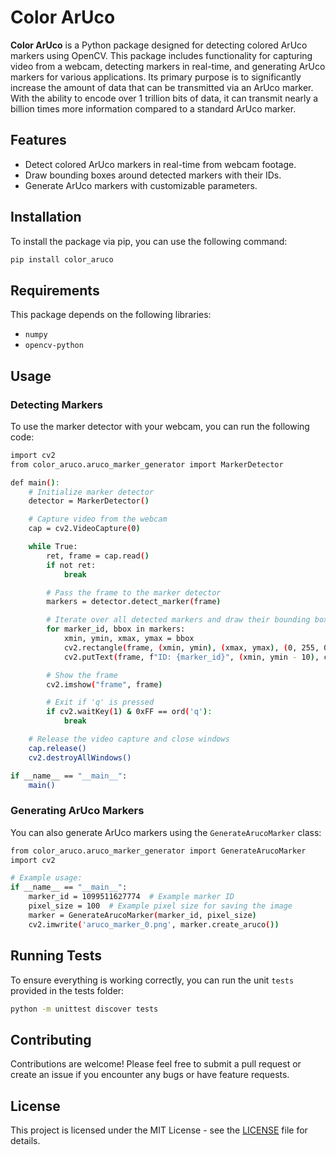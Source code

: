 # Color ArUco

**Color ArUco** is a Python package designed for detecting colored ArUco markers using OpenCV. This package includes functionality for capturing video from a webcam, detecting markers in real-time, and generating ArUco markers for various applications. Its primary purpose is to significantly increase the amount of data that can be transmitted via an ArUco marker. With the ability to encode over 1 trillion bits of data, it can transmit nearly a billion times more information compared to a standard ArUco marker.

## Features

- Detect colored ArUco markers in real-time from webcam footage.
- Draw bounding boxes around detected markers with their IDs.
- Generate ArUco markers with customizable parameters.

## Installation

To install the package via pip, you can use the following command:

```bash
pip install color_aruco
```
## Requirements
This package depends on the following libraries:

- ```numpy```
- ```opencv-python```

## Usage

### Detecting Markers
To use the marker detector with your webcam, you can run the following code:
```bash
import cv2
from color_aruco.aruco_marker_generator import MarkerDetector

def main():
    # Initialize marker detector
    detector = MarkerDetector()

    # Capture video from the webcam
    cap = cv2.VideoCapture(0)

    while True:
        ret, frame = cap.read()
        if not ret:
            break

        # Pass the frame to the marker detector
        markers = detector.detect_marker(frame)

        # Iterate over all detected markers and draw their bounding boxes and IDs
        for marker_id, bbox in markers:
            xmin, ymin, xmax, ymax = bbox
            cv2.rectangle(frame, (xmin, ymin), (xmax, ymax), (0, 255, 0), 2)
            cv2.putText(frame, f"ID: {marker_id}", (xmin, ymin - 10), cv2.FONT_HERSHEY_SIMPLEX, 0.6, (0, 255, 0), 2)

        # Show the frame
        cv2.imshow("frame", frame)

        # Exit if 'q' is pressed
        if cv2.waitKey(1) & 0xFF == ord('q'):
            break

    # Release the video capture and close windows
    cap.release()
    cv2.destroyAllWindows()

if __name__ == "__main__":
    main()
```

### Generating ArUco Markers
You can also generate ArUco markers using the ```GenerateArucoMarker``` class:
```bash
from color_aruco.aruco_marker_generator import GenerateArucoMarker
import cv2

# Example usage:
if __name__ == "__main__":
    marker_id = 1099511627774  # Example marker ID
    pixel_size = 100  # Example pixel size for saving the image
    marker = GenerateArucoMarker(marker_id, pixel_size)
    cv2.imwrite('aruco_marker_0.png', marker.create_aruco())
```

## Running Tests
To ensure everything is working correctly, you can run the unit ```tests``` provided in the tests folder:
```bash
python -m unittest discover tests
```

## Contributing
Contributions are welcome! Please feel free to submit a pull request or create an issue if you encounter any bugs or have feature requests.

## License
This project is licensed under the MIT License - see the [LICENSE](https://github.com/AydenBravender/color_aruco/blob/main/LICENSE) file for details.
